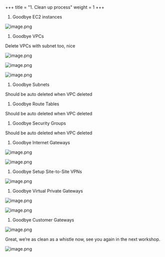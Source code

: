 +++
title = "1. Clean up process"
weight = 1
+++

1. Goodbye EC2 instances

![image.png](/images/008-viii-clean-it-up/33-913545-image.png)

1. Goodbye VPCs

Delete VPCs with subnet too, nice


![image.png](/images/008-viii-clean-it-up/33-832212-image.png)


![image.png](/images/008-viii-clean-it-up/33-542379-image.png)


![image.png](/images/008-viii-clean-it-up/33-698320-image.png)

1. Goodbye Subnets

Should be auto deleted when VPC deleted

1. Goodbye Route Tables

Should be auto deleted when VPC deleted

1. Goodbye Security Groups

Should be auto deleted when VPC deleted

1. Goodbye Internet Gateways

![image.png](/images/008-viii-clean-it-up/33-305375-image.png)


![image.png](/images/008-viii-clean-it-up/33-806240-image.png)

1. Goodbye Setup Site-to-Site VPNs

![image.png](/images/008-viii-clean-it-up/33-467676-image.png)

1. Goodbye Virtual Private Gateways

![image.png](/images/008-viii-clean-it-up/33-681071-image.png)


![image.png](/images/008-viii-clean-it-up/33-907431-image.png)

1. Goodbye Customer Gateways

![image.png](/images/008-viii-clean-it-up/33-783222-image.png)


Great, we’re as clean as a whistle now, see you again in the next workshop.


![image.png](/images/008-viii-clean-it-up/33-783773-image.png)


